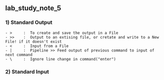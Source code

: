 ## lab_study_note_5    

### 1) Standard Output     

    - >     :  To create and save the output in a File    
    - >>    :  Output to an extising file, or cretate and write to a New File! if it doesn't exist    
    - <     :  Input from a File
    - |     :  Pipeline >> Feed output of previous command to input of next command   
    - \     :  Ignore line change in command("enter")   
    

### 2) Standard Input    
